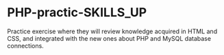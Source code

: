 # PHP-practic-SKILLS_UP
Practice exercise where they will review knowledge acquired in HTML and CSS, and integrated with the new ones about PHP and MySQL database connections.
